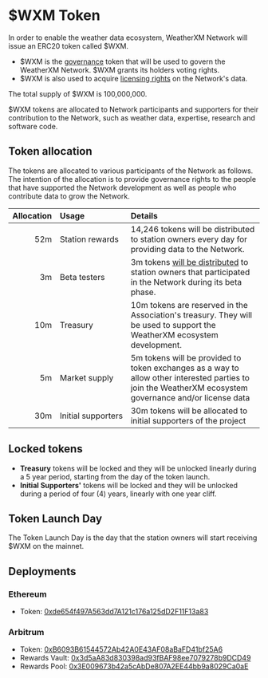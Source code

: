 # $WXM Token

In order to enable the weather data ecosystem, WeatherXM Network will issue an ERC20 token called $WXM. 

- $WXM is the [governance](governance) token that will be used to govern the WeatherXM Network. $WXM grants its holders
voting rights. 
- $WXM is also used to acquire [licensing rights](data-licensing) on the Network's data.

The total supply of $WXM is 100,000,000.

$WXM tokens are allocated to Network participants and supporters for their contribution to the Network, such as weather data, expertise,
research and software code.

## Token allocation

The tokens are allocated to various participants of the Network as follows. The intention of the allocation is to provide governance rights to
the people that have supported the Network development as well as people who contribute data to grow the Network.


| Allocation    | Usage 		|  Details |
| -------------: | :----------- | :---- |
| 52m   | Station rewards 	| 14,246 tokens will be distributed to station owners every day for providing data to the Network.|
| 3m    | Beta testers|   3m tokens [will be distributed](/docs/station-rewards.html#beta-rewards) to station owners that participated in the Network during its beta phase. |
| 10m 	| Treasury    		| 10m tokens are reserved in the Association's treasury. They will be used to support the WeatherXM ecosystem development.|
| 5m 	| Market&nbsp;supply 	| 5m tokens will be provided to token exchanges as a way to allow other interested parties to join the WeatherXM ecosystem governance and/or license data |
| 30m 	| Initial&nbsp;supporters | 30m tokens will be allocated to initial supporters of the project |

## Locked tokens
- **Treasury** tokens will be locked and they will be unlocked linearly during a 5 year period, starting from the day of the token launch.
- **Initial Supporters'** tokens will be locked and they will be unlocked during a period of four (4) years, linearly with one year cliff.

## Token Launch Day

The Token Launch Day is the day that the station owners will start receiving $WXM on the mainnet.

## Deployments

### Ethereum

- Token: [0xde654f497A563dd7A121c176a125dD2F11F13a83](https://etherscan.io/address/0xde654f497A563dd7A121c176a125dD2F11F13a83)

### Arbitrum

- Token: [0xB6093B61544572Ab42A0E43AF08aBaFD41bf25A6](https://arbiscan.io/address/0xB6093B61544572Ab42A0E43AF08aBaFD41bf25A6)
- Rewards Vault: [0x3d5aA83d830398ad93fBAF98ee7079278b9DCD49](https://arbiscan.io/address/0x3d5aa83d830398ad93fbaf98ee7079278b9dcd49)
- Rewards Pool: [0x3E009673b42a5cAbDe807A2EE44bb9a8029Ca0aE](https://arbiscan.io/address/0x3E009673b42a5cAbDe807A2EE44bb9a8029Ca0aE)

